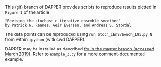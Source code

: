 This (git) branch of DAPPER provides scripts to reproduce results plotted in `Figure 1` of the article


    "Revising the stochastic iterative ensemble smoother"
    by Patrick N. Raanes, Geir Evensen, and Andreas S. Stordal


The data points can be reproduced using
`run Stoch_iEnS/bench_L95.py N`
from within `ipython` (with cwd DAPPER).

DAPPER may be installed as described [for in the master branch (accessed March 2019)](https://github.com/nansencenter/DAPPER#installation). Refer to `example_3.py` for a more comment-documented example.

